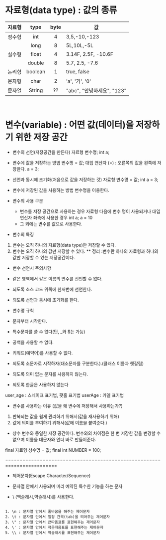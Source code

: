 # 자료형(data type) : 값의 종류

|자료형|type|byte|값|
|----|:---:|:---:|----|
|정수형|int|4|3,5,-10,-123|
||long|8|5L,10L,-5L|
|실수형|float|4|3.14F, 2.5F, -10.6F|
||double|8|5.7, 2.5, -7.6|
|논리형|boolean|1|true, false|
|문자형|char|2|'a', '가', '0'|
|문자열|String|??|"abc", "안녕하세요", "123"|

<br>

# 변수(variable)  : 어떤 값(데이터)을 저장하기 위한 저장 공간

- 변수의 선언(저장공간을 만든다)
   자료형 변수명;
   int a;

- 변수에 값을 저장하는 방법
   변수명 = 값;
   대입 연산자 (=)  : 오른쪽의 값을 왼쪽에 저장한다.
   a = 3;

- 선언과 동시에 초기화(처음으로 값을 저장하는 것)
   자료형 변수명 = 값;
   int a = 3;

- 변수에 저장된 값을 사용하는 방법
   변수명을 이용한다.

- 변수의 사용 구분

    - 변수를 저장 공간으로 사용하는 경우
    자료형 다음에 변수 명이 사용되거나 대입 연산자 좌측에 사용한 경우
    int a;
    a = 10
    - 그 외에는 변수를 값으로 사용한다.

-  변수의 특징

1. 변수는 오직 하나의 자료형(data type)만 저장할 수 있다.
2. 변수는 오직 하나의 값만 저장할 수 있다.
** 정리 :변수란 하나의 자료형과 하나의 값만 저장할 수 있는 저장공간이다.


-  변수 선언시 주의사항

- 같은 영역에서 같은 이름의 변수를 선언할 수 없다.
- 되도록 소스 코드 위쪽에 한꺼번에 선언한다.
- 되도록 선언과 동시에 초기화를 한다.

-  변수명 규칙

- 문자부터 시작한다.
- 특수문자를 쓸 수 없다(단, _와 $는 가능)
- 공백을 사용할 수 없다.
- 키워드(예약어)를 사용할 수 없다.
- 되도록 소문자로 시작하자(대소문자를 구분한다.).(클래스 이름과 헷갈림)
- 되도록 의미 없는 문자를 사용하지 않는다.
- 되도록 한글은 사용하지 않는다

user_age : 스네이크 표기법, 팟홀 표기법
userAge : 카멜 표기법


-  변수를 사용하는 이유 (값을 왜 변수에 저장해서 사용하는가?)

1. 반복되는 값을 쉽게 관리하기 위해서(값을 재사용하기 위해)
2. 값에 의미를 부여하기 위해서(값에 이름을 붙여준다.)


- 상수
변수와 동일한 저장 공간이다.
변수와의 차이점은 한 번 저장한 값을 변경할 수 없으며 이름을 대문자와 언더 바로 만들어준다.

final 자료형 상수명 = 값;
final int NUMBER = 100;

========================================================================

- 제어문자(Escape Character/Sequence)

- 문자열 안에서 사용되며 미리 예약된 특수한 기능을 하는 문자
- \ (백슬래시,역슬래시)를 사용한다.
<pre><code>
1. \n : 문자열 안에서 줄바꿈을 해주는 제어문자
2. \t : 문자열 안에서 일정 간격(tab)을 띄어주는 제어문자
3. \" : 문자열 안에서 큰따옴표를 표현해주는 제어문자
4. \' : 문자열 안에서 작은따옴표를 표현해주는 제어문자
5. \\ : 문자열 안에서 역슬래시를 표현해주는 제어문자
</code></pre>
